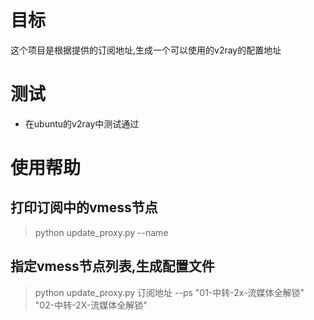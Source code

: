 # 目标
这个项目是根据提供的订阅地址,生成一个可以使用的v2ray的配置地址

# 测试
- 在ubuntu的v2ray中测试通过

# 使用帮助
## 打印订阅中的vmess节点
> python update_proxy.py --name

## 指定vmess节点列表,生成配置文件
> python update_proxy.py 订阅地址 --ps "01-中转-2x-流媒体全解锁" "02-中转-2X-流媒体全解锁"
